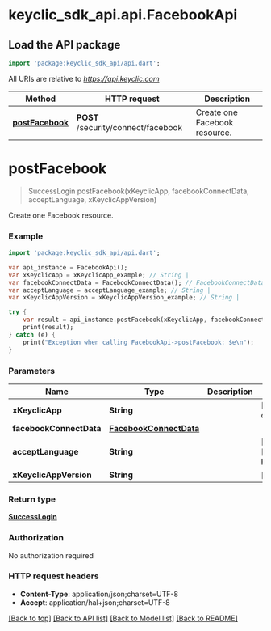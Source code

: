 # keyclic_sdk_api.api.FacebookApi

## Load the API package
```dart
import 'package:keyclic_sdk_api/api.dart';
```

All URIs are relative to *https://api.keyclic.com*

Method | HTTP request | Description
------------- | ------------- | -------------
[**postFacebook**](FacebookApi.md#postFacebook) | **POST** /security/connect/facebook | Create one Facebook resource.


# **postFacebook**
> SuccessLogin postFacebook(xKeyclicApp, facebookConnectData, acceptLanguage, xKeyclicAppVersion)

Create one Facebook resource.

### Example 
```dart
import 'package:keyclic_sdk_api/api.dart';

var api_instance = FacebookApi();
var xKeyclicApp = xKeyclicApp_example; // String | 
var facebookConnectData = FacebookConnectData(); // FacebookConnectData | 
var acceptLanguage = acceptLanguage_example; // String | 
var xKeyclicAppVersion = xKeyclicAppVersion_example; // String | 

try { 
    var result = api_instance.postFacebook(xKeyclicApp, facebookConnectData, acceptLanguage, xKeyclicAppVersion);
    print(result);
} catch (e) {
    print("Exception when calling FacebookApi->postFacebook: $e\n");
}
```

### Parameters

Name | Type | Description  | Notes
------------- | ------------- | ------------- | -------------
 **xKeyclicApp** | **String**|  | [default to com.keyclic.app]
 **facebookConnectData** | [**FacebookConnectData**](FacebookConnectData.md)|  | 
 **acceptLanguage** | **String**|  | [optional] [default to fr-FR]
 **xKeyclicAppVersion** | **String**|  | [optional] 

### Return type

[**SuccessLogin**](SuccessLogin.md)

### Authorization

No authorization required

### HTTP request headers

 - **Content-Type**: application/json;charset=UTF-8
 - **Accept**: application/hal+json;charset=UTF-8

[[Back to top]](#) [[Back to API list]](../README.md#documentation-for-api-endpoints) [[Back to Model list]](../README.md#documentation-for-models) [[Back to README]](../README.md)

